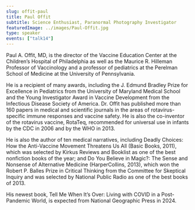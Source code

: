 ```yaml
---
slug: offit-paul
title: Paul Offit
subtitle: Science Enthusiast, Paranormal Photography Investigator
featuredImage: ../images/Paul-Offit.jpg
type: speaker
events: ["talk14"]
---
```


Paul A. Offit, MD, is the director of the Vaccine Education Center at the Children’s Hospital of Philadelphia as well as the Maurice R. Hilleman Professor of Vaccinology and a professor of pediatrics at the Perelman School of Medicine at the University of Pennsylvania.

He is a recipient of many awards, including the J. Edmund Bradley Prize for Excellence in Pediatrics from the University of Maryland Medical School and the Young Investigator Award in Vaccine Development from the Infectious Disease Society of America. Dr. Offit has published more than 160 papers in medical and scientific journals in the areas of rotavirus-specific immune responses and vaccine safety. He is also the co-inventor of the rotavirus vaccine, RotaTeq, recommended for universal use in infants by the CDC in 2006 and by the WHO in 2013.

He is also the author of ten medical narratives, including Deadly Choices: How the Anti-Vaccine Movement Threatens Us All (Basic Books, 2011), which was selected by Kirkus Reviews and Booklist as one of the best nonfiction books of the year; and Do You Believe in Magic?: The Sense and Nonsense of Alternative Medicine (HarperCollins, 2013), which won the Robert P. Balles Prize in Critical Thinking from the Committee for Skeptical Inquiry and was selected by National Public Radio as one of the best books of 2013.

His newest book, Tell Me When It’s Over: Living with COVID in a Post-Pandemic World, is expected from National Geographic Press in 2024.
